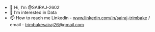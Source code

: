 - 👋 Hi, I’m @SAIRAJ-2602
- 👀 I’m interested in Data
- 📫 How to reach me Linkedin - www.linkedin.com/in/sairaj-trimbake / email - trimbakesairaj26@gmail.com

<!---
SAIRAJ-2602/SAIRAJ-2602 is a ✨ special ✨ repository because its `README.md` (this file) appears on your GitHub profile.
You can click the Preview link to take a look at your changes.
--->
